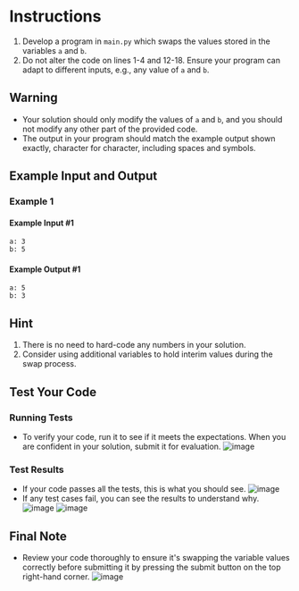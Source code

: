 # Instructions
1. Develop a program in `main.py` which swaps the values stored in the variables `a` and `b`.
2. Do not alter the code on lines 1-4 and 12-18. Ensure your program can adapt to different inputs, e.g., any value of `a` and `b`.

## Warning
- Your solution should only modify the values of `a` and `b`, and you should not modify any other part of the provided code.
- The output in your program should match the example output shown exactly, character for character, including spaces and symbols.

## Example Input and Output

### Example 1
#### Example Input #1
```plaintext
a: 3
b: 5
```
#### Example Output #1
```plaintext
a: 5
b: 3
```

## Hint
1. There is no need to hard-code any numbers in your solution.
2. Consider using additional variables to hold interim values during the swap process.

## Test Your Code
### Running Tests
- To verify your code, run it to see if it meets the expectations. When you are confident in your solution, submit it for evaluation.
   ![image](tests_tools.png)

### Test Results
- If your code passes all the tests, this is what you should see.
   ![image](pass.png)
- If any test cases fail, you can see the results to understand why.
   ![image](fail_tests.png)
   ![image](results.png)

## Final Note
- Review your code thoroughly to ensure it's swapping the variable values correctly before submitting it by pressing the submit button on the top right-hand corner.
   ![image](submit.png)
